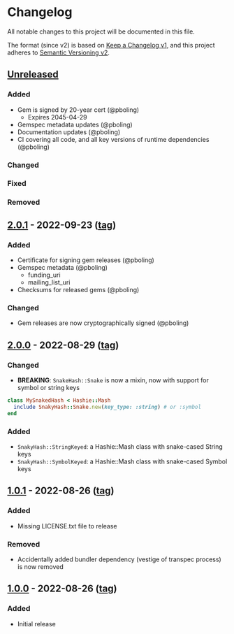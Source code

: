 # Changelog
All notable changes to this project will be documented in this file.

The format (since v2) is based on [Keep a Changelog v1](https://keepachangelog.com/en/1.0.0/),
and this project adheres to [Semantic Versioning v2](https://semver.org/spec/v2.0.0.html).

## [Unreleased]
### Added
- Gem is signed by 20-year cert (@pboling)
  - Expires 2045-04-29
- Gemspec metadata updates (@pboling)
- Documentation updates (@pboling)
- CI covering all code, and all key versions of runtime dependencies (@pboling)
### Changed
### Fixed
### Removed

## [2.0.1] - 2022-09-23 ([tag][2.0.1t])
### Added
- Certificate for signing gem releases (@pboling)
- Gemspec metadata (@pboling)
    - funding_uri
    - mailing_list_uri
- Checksums for released gems (@pboling)
### Changed
- Gem releases are now cryptographically signed (@pboling)

## [2.0.0] - 2022-08-29 ([tag][2.0.0t])
### Changed
- **BREAKING**: `SnakeHash::Snake` is now a mixin, now with support for symbol or string keys
```ruby
class MySnakedHash < Hashie::Mash
  include SnakyHash::Snake.new(key_type: :string) # or :symbol
end
```
### Added
- `SnakyHash::StringKeyed`: a Hashie::Mash class with snake-cased String keys
- `SnakyHash::SymbolKeyed`: a Hashie::Mash class with snake-cased Symbol keys

## [1.0.1] - 2022-08-26 ([tag][1.0.1t])
### Added
- Missing LICENSE.txt file to release
### Removed
- Accidentally added bundler dependency (vestige of transpec process) is now removed

## [1.0.0] - 2022-08-26 ([tag][1.0.0t])
### Added
- Initial release

[Unreleased]: https://gitlab.com/oauth-xx/snaky_hash/-/compare/v2.0.1...main
[2.0.1]: https://gitlab.com/oauth-xx/snaky_hash/-/compare/v2.0.0...v2.0.1
[2.0.1t]: https://gitlab.com/oauth-xx/snaky_hash/-/releases/tag/v2.0.1
[2.0.0]: https://gitlab.com/oauth-xx/snaky_hash/-/compare/v1.0.1...v2.0.0
[2.0.0t]: https://gitlab.com/oauth-xx/snaky_hash/-/releases/tag/v2.0.0
[1.0.1]: https://gitlab.com/oauth-xx/snaky_hash/-/compare/v1.0.0...v1.0.1
[1.0.1t]: https://gitlab.com/oauth-xx/snaky_hash/-/releases/tag/v1.0.1
[1.0.0]: https://gitlab.com/oauth-xx/snaky_hash/-/releases/tag/v1.0.0
[1.0.0t]: https://gitlab.com/oauth-xx/snaky_hash/-/releases/tag/v1.0.0
